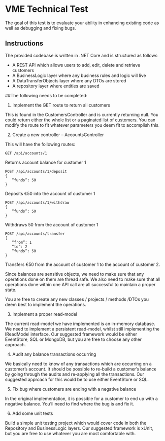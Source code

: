# VME Technical Test
The goal of this test is to evaluate your ability in enhancing existing code as well as debugging and fixing bugs.


## Instructions
The provided codebase is written in .NET Core and is structured as follows:
-	A REST API which allows users to add, edit, delete and retrieve customers
-	A BusinessLogic layer where any business rules and logic will live
-	A DataTransferObjects layer where any DTOs are stored
-	A repository layer where entities are saved

##The following needs to be completed:
1.	Implement the GET route to return all customers

This is found in the CustomersController and is currently returning null. You could return either the whole list or a paginated list of customers. You can modify the route to fit whatever parameters you deem fit to accomplish this.

2.	Create a new controller – AccountsController

This will have the following routes:

```
GET /api/accounts/1
```

Returns account balance for customer 1

```
POST /api/accounts/1/deposit
{
   “funds”: 50
}
```

Deposits €50 into the account of customer 1

```
POST /api/accounts/1/withdraw
{
   “funds”: 50
}
```

Withdraws 50 from the account of customer 1

```
POST /api/accounts/transfer
{
   “from”: 1
   “to”: 2
   “funds”: 50
}
```

Transfers €50 from the account of customer 1 to the account of customer 2.

Since balances are sensitive objects, we need to make sure that any operations done on them are thread safe. We also need to make sure that all operations done within one API call are all successful to maintain a proper state.

You are free to create any new classes / projects / methods /DTOs you deem best to implement the operations. 

3.	Implement a proper read-model 

The current read-model we have implemented is an in-memory database. We need to implement a persistent read-model, whilst still implementing the IReadModel interface. Our suggested framework would be either EventStore, SQL or MongoDB, but you are free to choose any other approach.

4.	Audit any balance transactions occurring 

We basically need to know of any transactions which are occurring on a customer’s account.  It should be possible to re-build a customer’s balance by going through the audits and re-applying all the transactions. Our suggested approach for this would be to use either EventStore or SQL.

5.	Fix bug where customers are ending with a negative balance

In the original implementation, it is possible for a customer to end up with a negative balance. You’ll need to find where the bug is and fix it.

6.	Add some unit tests

Build a simple unit testing project which would cover code in both the Repository and BusinessLogic layers. Our suggested framework is xUnit, but you are free to use whatever you are most comfortable with.
